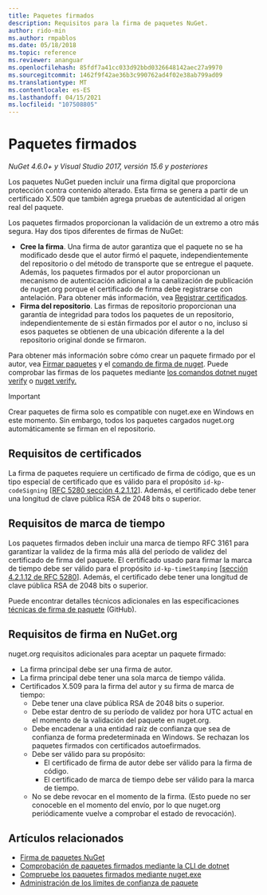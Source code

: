 ```yaml
---
title: Paquetes firmados
description: Requisitos para la firma de paquetes NuGet.
author: rido-min
ms.author: rmpablos
ms.date: 05/18/2018
ms.topic: reference
ms.reviewer: ananguar
ms.openlocfilehash: 85fdf7a41cc033d92bbd0326648142aec27a9970
ms.sourcegitcommit: 1462f9f42ae36b3c990762ad4f02e38ab799ad09
ms.translationtype: MT
ms.contentlocale: es-ES
ms.lasthandoff: 04/15/2021
ms.locfileid: "107508805"
---
```

# <a name="signed-packages"></a>Paquetes firmados

*NuGet 4.6.0+ y Visual Studio 2017, versión 15.6 y posteriores*

Los paquetes NuGet pueden incluir una firma digital que proporciona protección contra contenido alterado. Esta firma se genera a partir de un certificado X.509 que también agrega pruebas de autenticidad al origen real del paquete.

Los paquetes firmados proporcionan la validación de un extremo a otro más segura. Hay dos tipos diferentes de firmas de NuGet:
- **Cree la firma**. Una firma de autor garantiza que el paquete no se ha modificado desde que el autor firmó el paquete, independientemente del repositorio o del método de transporte que se entregue el paquete. Además, los paquetes firmados por el autor proporcionan un mecanismo de autenticación adicional a la canalización de publicación de nuget.org porque el certificado de firma debe registrarse con antelación. Para obtener más información, vea [Registrar certificados](#signature-requirements-on-nugetorg).
- **Firma del repositorio**. Las firmas de repositorio proporcionan  una garantía de integridad para todos los paquetes de un repositorio, independientemente de si están firmados por el autor o no, incluso si esos paquetes se obtienen de una ubicación diferente a la del repositorio original donde se firmaron.   

Para obtener más información sobre cómo crear un paquete firmado por el autor, vea [Firmar paquetes](../create-packages/Sign-a-package.md) y el [comando de firma de nuget](../reference/cli-reference/cli-ref-sign.md). Puede comprobar las firmas de los paquetes mediante [los comandos dotnet nuget verify](/dotnet/core/tools/dotnet-nuget-verify) o [nuget verify.](../reference/cli-reference/cli-ref-verify.md)

> [!Important]
> Crear paquetes de firma solo es compatible con nuget.exe en Windows en este momento. Sin embargo, todos los paquetes cargados nuget.org automáticamente se firman en el repositorio.

## <a name="certificate-requirements"></a>Requisitos de certificados

La firma de paquetes requiere un certificado de firma de código, que es un tipo especial de certificado que es válido para el propósito `id-kp-codeSigning` [[RFC 5280 sección 4.2.1.12](https://tools.ietf.org/html/rfc5280#section-4.2.1.12)]. Además, el certificado debe tener una longitud de clave pública RSA de 2048 bits o superior.

## <a name="timestamp-requirements"></a>Requisitos de marca de tiempo

Los paquetes firmados deben incluir una marca de tiempo RFC 3161 para garantizar la validez de la firma más allá del período de validez del certificado de firma del paquete. El certificado usado para firmar la marca de tiempo debe ser válido para el propósito `id-kp-timeStamping` [[sección 4.2.1.12 de RFC 5280](https://tools.ietf.org/html/rfc5280#section-4.2.1.12)]. Además, el certificado debe tener una longitud de clave pública RSA de 2048 bits o superior.

Puede encontrar detalles técnicos adicionales en las especificaciones [técnicas de firma de paquete](https://github.com/NuGet/Home/wiki/Package-Signatures-Technical-Details) (GitHub).

## <a name="signature-requirements-on-nugetorg"></a>Requisitos de firma en NuGet.org

nuget.org requisitos adicionales para aceptar un paquete firmado:

- La firma principal debe ser una firma de autor.
- La firma principal debe tener una sola marca de tiempo válida.
- Certificados X.509 para la firma del autor y su firma de marca de tiempo:
  - Debe tener una clave pública RSA de 2048 bits o superior.
  - Debe estar dentro de su período de validez por hora UTC actual en el momento de la validación del paquete en nuget.org.
  - Debe encadenar a una entidad raíz de confianza que sea de confianza de forma predeterminada en Windows. Se rechazan los paquetes firmados con certificados autoefirmados.
  - Debe ser válido para su propósito: 
    - El certificado de firma de autor debe ser válido para la firma de código.
    - El certificado de marca de tiempo debe ser válido para la marca de tiempo.
  - No se debe revocar en el momento de la firma. (Esto puede no ser conoceble en el momento del envío, por lo que nuget.org periódicamente vuelve a comprobar el estado de revocación).
  
  
## <a name="related-articles"></a>Artículos relacionados

- [Firma de paquetes NuGet](../create-packages/Sign-a-Package.md)
- [Comprobación de paquetes firmados mediante la CLI de dotnet](/dotnet/core/tools/dotnet-nuget-verify)
- [Compruebe los paquetes firmados mediante nuget.exe](../reference/cli-reference/cli-ref-verify.md)
- [Administración de los límites de confianza de paquete](../consume-packages/installing-signed-packages.md)
